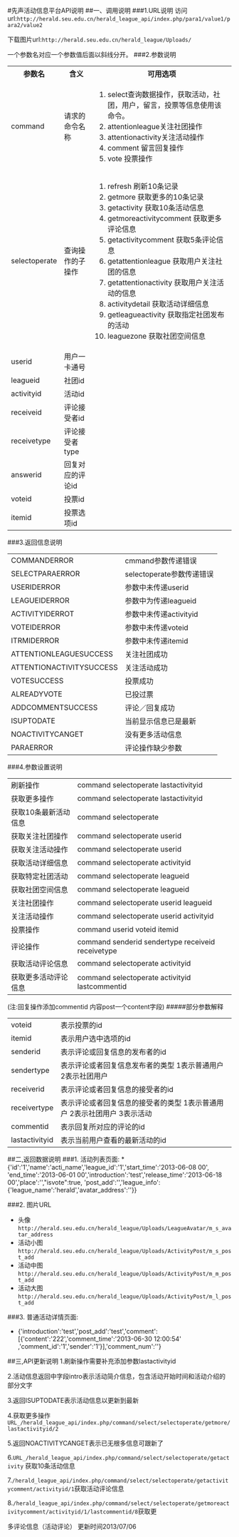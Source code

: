 #先声活动信息平台API说明
##一、调用说明
###1.URL说明
访问url:`http://herald.seu.edu.cn/herald_league_api/index.php/para1/value1/para2/value2`

下载图片url:`http://herald.seu.edu.cn/herald_league/Uploads/`

一个参数名对应一个参数值后面以斜线分开。
###2.参数说明
<table>
<tr><th>参数名</th><th>含义</th><th>可用选项</th></tr>
<tr>
<td>command</td>
<td>请求的命令名称</td>
<td>
<ol>
<li>select查询数据操作，获取活动，社团，用户，留言，投票等信息使用该命令。
<li>attentionleague关注社团操作
<li>attentionactivity关注活动操作
<li>comment 留言回复操作
<li>vote 投票操作
</ol>
</td>
</tr>
<tr>
<td>selectoperate</td>
<td>查询操作的子操作</td>
<td>
<ol>
<li>refresh 刷新10条记录
<li>getmore 获取更多的10条记录
<li>getactivity 获取10条活动信息
<li>getmoreactivitycomment 获取更多评论信息
<li>getactivitycomment 获取5条评论信息
<li>getattentionleague 获取用户关注社团的信息
<li>getattentionactivity 获取用户关注活动的信息
<li>activitydetail 获取活动详细信息
<li>getleagueactivity 获取指定社团发布的活动
<li>leaguezone 获取社团空间信息
</ol>
</td>
</tr>
<tr>
<td>userid</td>
<td>用户一卡通号</td>
<td></td>
<tr/>
<tr>
<td>leagueid</td>
<td>社团id</td>
<td></td>
</tr>
<tr>
<td>activityid</td>
<td>活动id</td>
<td></td>
</tr>
<tr>
<td>receiveid</td>
<td>评论接受者id</td>
<td></td>
</tr>
<tr>
<td>receivetype</td>
<td>评论接受者type</td>
<td></td>
</tr>
<tr>
<td>answerid</td>
<td>回复对应的评论id</td>
<td></td>
</tr>
<tr>
<td>voteid</td>
<td>投票id</td>
<td></td>
</tr>
<tr>
<td>itemid</td>
<td>投票选项id</td>
<td></td>
</tr>
</table>
		 
###3.返回信息说明
<table>
<tr><td>COMMANDERROR</td><td>cmmand参数传递错误</td></tr>
<tr><td>SELECTPARAERROR</td><td>selectoperate参数传递错误</td></tr>
<tr><td>USERIDERROR</td><td>参数中未传递userid</td></tr>
<tr><td>LEAGUEIDERROR</td><td>参数中为传递leagueid</td></tr>
<tr><td>ACTIVITYIDERROT</td><td>参数中未传递activityid</td></tr>
<tr><td>VOTEIDERROR</td><td>参数中未传递voteid</td></tr>
<tr><td>ITRMIDERROR</td><td>参数中未传递itemid</td></tr>
<tr><td>ATTENTIONLEAGUESUCCESS</td><td>关注社团成功</td></tr>
<tr><td>ATTENTIONACTIVITYSUCCESS</td><td>关注活动成功</td></tr>
<tr><td>VOTESUCCESS</td><td>投票成功</td></tr>
<tr><td>ALREADYVOTE</td><td>已投过票</td></tr>
<tr><td>ADDCOMMENTSUCCESS</td><td>评论／回复成功</td></tr>
<tr><td>ISUPTODATE</td><td>当前显示信息已是最新</td></tr>
<tr><td>NOACTIVITYCANGET</td><td>没有更多活动信息</td></tr>
<tr><td>PARAERROR</td><td>评论操作缺少参数</td></tr>
</table>
###4.参数设置说明
<table>
<tr><td>刷新操作</td><td>command selectoperate lastactivityid</td></tr>
<tr><td>获取更多操作</td><td>command selectoperate lastactivityid</td></tr>
<tr><td>获取10条最新活动信息</td><td>command selectoperate</td></tr>
<tr><td>获取关注社团操作</td><td>command selectoperate userid</td></tr>
<tr><td>获取关注活动操作</td><td>command selectoperate userid</td></tr>
<tr><td>获取活动详细信息</td><td>command selectoperate activityid</td></tr>
<tr><td>获取特定社团活动</td><td>command selectoperate leagueid</td></tr>
<tr><td>获取社团空间信息</td><td>command selectoperate leagueid</td></tr>
<tr><td>关注社团操作</td><td>command selectoperate userid leagueid</td></tr>
<tr><td>关注活动操作</td><td>command selectoperate userid activityid</td></tr>
<tr><td>投票操作</td><td>command userid voteid itemid</td></tr>
<tr><td>评论操作</td><td>command senderid sendertype receiveid receivetype</td></tr>
<tr><td>获取活动评论信息</td><td>command selectoperate activityid</td></tr>
<tr><td>获取更多活动评论信息</td><td>command selectoperate activityid lastcommentid</td></tr>
</table>
(注:回复操作添加commentid 内容post一个content字段)
#####部分参数解释
<table>
<tr><td>voteid</td><td>表示投票的id</td></tr>
<tr><td>itemid</td><td>表示用户选中选项的id</td></tr>
<tr><td>senderid</td><td>表示评论或回复信息的发布者的id</td></tr>
<tr><td>sendertype</td><td>表示评论或者回复信息发布者的类型 1表示普通用户 2表示社团用户</td></tr>
<tr><td>receiverid</td><td>表示评论或者回复信息的接受者的id</td></tr>
<tr><td>receivertype</td><td>表示评论或者回复信息的接受者的类型 1表示普通用户 2表示社团用户 3表示活动</td></tr>
<tr><td>commentid</td><td>表示回复所对应的评论的id</td></tr>
<tr><td>lastactivityid</td><td>表示当前用户查看的最新活动的id</td></tr>
<table>
##二,返回数据说明
###1. 活动列表页面:
 * {'id':'1','name':'acti_name','league_id':'1','start_time':'2013-06-08 00',
'end_time':'2013-06-01 00','introduction':'test','release_time':'2013-06-18 00','place':'',"isvote":true,
'post_add':'','league_info':{'league_name':'herald','avatar_address':''}}

###2. 图片URL
 * 头像`http://herald.seu.edu.cn/herald_league/Uploads/LeagueAvatar/m_s_avatar_address`
 * 活动小图`http://herald.seu.edu.cn/herald_league/Uploads/ActivityPost/m_s_post_add`
 * 活动中图`http://herald.seu.edu.cn/herald_league/Uploads/ActivityPost/m_m_post_add`
 * 活动大图`http://herald.seu.edu.cn/herald_league/Uploads/ActivityPost/m_l_post_add`

###3. 普通活动详情页面:
 * {'introduction':'test','post_add':'test','comment':[{'content':'222','comment_time':'2013-06-30 12:00:54'
,'comment_id':'1','sender':'1'}],'comment_num':''}

##三,API更新说明
1.刷新操作需要补充添加参数lastactivityid

2.活动信息返回中字段intro表示活动简介信息，包含活动开始时间和活动介绍的部分文字

3.返回ISUPTODATE表示活动信息以更新到最新

4.获取更多操作`URL_/herald_league_api/index.php/command/select/selectoperate/getmore/lastactivityid/2`

5.返回NOACTIVITYCANGET表示已无根多信息可跟新了

6.`URL_/herald_league_api/index.php/command/select/selectoperate/getactivity` 获取10条活动信息

7.`/herald_league_api/index.php/command/select/selectoperate/getactivitycomment/activityid/1`获取活动评论信息

8.`/herald_league_api/index.php/command/select/selectoperate/getmoreactivitycomment/activityid/1/lastcommentid/8`获取更

多评论信息（活动评论）
更新时间2013/07/06














